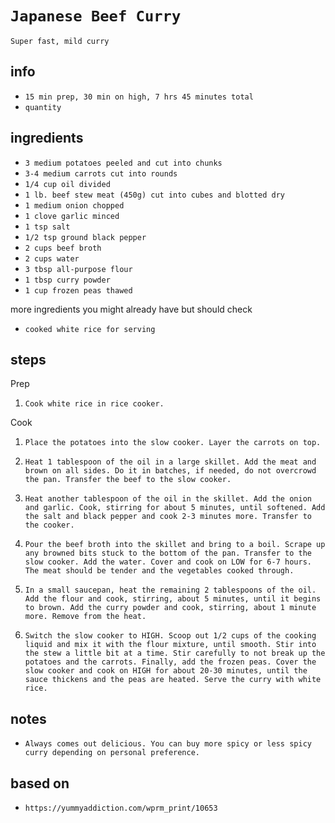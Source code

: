 # `Japanese Beef Curry`

`Super fast, mild curry`

## info

* `15 min prep, 30 min on high, 7 hrs 45 minutes total`
* `quantity`

## ingredients

* `3 medium potatoes peeled and cut into chunks`
* `3-4 medium carrots cut into rounds`
* `1/4 cup oil divided`
* `1 lb. beef stew meat (450g) cut into cubes and blotted dry`
* `1 medium onion chopped`
* `1 clove garlic minced`
* `1 tsp salt`
* `1/2 tsp ground black pepper`
* `2 cups beef broth`
* `2 cups water`
* `3 tbsp all-purpose flour`
* `1 tbsp curry powder`
* `1 cup frozen peas thawed`

more ingredients you might already have but should check

* `cooked white rice for serving`

## steps

Prep

1. `Cook white rice in rice cooker.`

Cook

1. `Place the potatoes into the slow cooker. Layer the carrots on top.`

2. `Heat 1 tablespoon of the oil in a large skillet. Add the meat and brown on all sides. Do it in batches, if needed, do not overcrowd the pan. Transfer the beef to the slow cooker.`

3. `Heat another tablespoon of the oil in the skillet. Add the onion and garlic. Cook, stirring for about 5 minutes, until softened. Add the salt and black pepper and cook 2-3 minutes more. Transfer to the cooker.`

4. `Pour the beef broth into the skillet and bring to a boil. Scrape up any browned bits stuck to the bottom of the pan. Transfer to the slow cooker. Add the water. Cover and cook on LOW for 6-7 hours. The meat should be tender and the vegetables cooked through.`

5. `In a small saucepan, heat the remaining 2 tablespoons of the oil. Add the flour and cook, stirring, about 5 minutes, until it begins to brown. Add the curry powder and cook, stirring, about 1 minute more. Remove from the heat.`

6. `Switch the slow cooker to HIGH. Scoop out 1/2 cups of the cooking liquid and mix it with the flour mixture, until smooth. Stir into the stew a little bit at a time. Stir carefully to not break up the potatoes and the carrots. Finally, add the frozen peas.
Cover the slow cooker and cook on HIGH for about 20-30 minutes, until the sauce thickens and the peas are heated. Serve the curry with white rice.`

## notes

* `Always comes out delicious. You can buy more spicy or less spicy curry depending on personal preference.`

## based on

* `https://yummyaddiction.com/wprm_print/10653`
